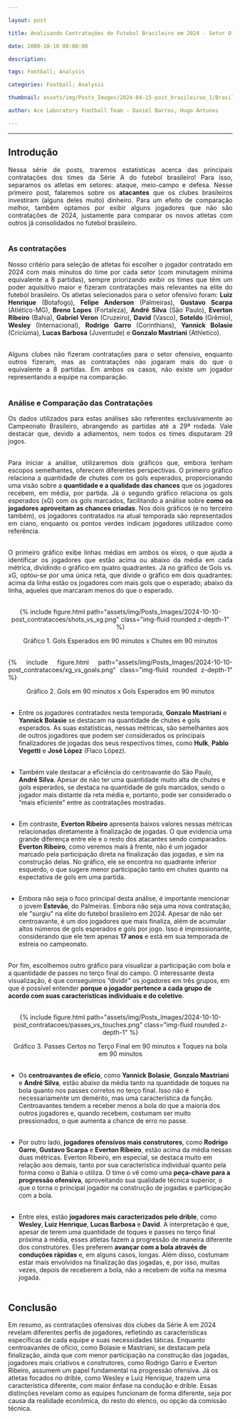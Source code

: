 ```yaml
---

layout: post

title: Analisando Contratações do Futebol Brasileiro em 2024 - Setor Ofensivo

date: 2000-10-10 00:00:00

description:

tags: Football; Analysis

categories: Football; Analysis

thumbnail: assets/img/Posts_Images/2024-04-15-post_brasileirao_1/Brasileirao_Assai_2022.png

author: Ace Laboratory Football Team - Daniel Barros, Hugo Antunes

---
```


---

<h2> <b> Introdução </b></h2>
  

<div  style="text-align: justify">

  
Nessa série de posts, traremos estatísticas acerca das principais contratações dos times da Série A do futebol brasileiro! Para isso, separamos os atletas em setores: ataque, meio-campo e defesa. Nesse primeiro post, falaremos sobre os <b>atacantes</b> que os clubes brasileiros investiram (alguns deles muito) dinheiro. Para um efeito de comparação melhor, também optamos por exibir alguns jogadores que não são contratações de 2024, justamente para comparar os novos atletas com outros já consolidados no futebol brasileiro.<br/><br/>


<h3> <b> As contratações </b> </h3>

Nosso critério para seleção de atletas foi escolher o jogador contratado em 2024 com mais minutos do time por cada setor (com minutagem mínima equivalente a 8 partidas), sempre priorizando exibir os times que têm um poder aquisitivo maior e fizeram contratações mais relevantes na elite do futebol brasileiro. Os atletas selecionados para o setor ofensivo foram: <b>Luiz Henrique</b> (Botafogo), <b>Felipe Anderson</b> (Palmeiras), <b>Gustavo Scarpa</b> (Atlético-MG), <b>Breno Lopes</b> (Fortaleza), <b>André Silva</b> (São Paulo), <b>Everton Ribeiro</b> (Bahia), <b>Gabriel Veron</b> (Cruzeiro), <b>David</b> (Vasco), <b>Soteldo</b> (Grêmio), <b>Wesley</b> (Internacional), <b>Rodrigo Garro</b> (Corinthians), <b>Yannick Bolasie</b> (Criciúma), <b>Lucas Barbosa</b> (Juventude) e <b>Gonzalo Mastriani</b> (Athletico). <br/><br/>


Alguns clubes não fizeram contratações para o setor ofensivo, enquanto outros fizeram, mas as contratações não jogaram mais do que o equivalente a 8 partidas. Em ambos os casos, não existe um jogador representando a equipe na comparação. <br/><br/>

<h3>  <b> Análise e Comparação das Contratações </b> </h3>

Os dados utilizados para estas análises são referentes exclusivamente ao Campeonato Brasileiro, abrangendo as partidas até a 29ª rodada. Vale destacar que, devido a adiamentos, nem todos os times disputaram 29 jogos. <br/><br/>

Para iniciar a análise, utilizaremos dois gráficos que, embora tenham escopos semelhantes, oferecem diferentes perspectivas. O primeiro gráfico relaciona a quantidade de chutes com os gols esperados, proporcionando uma visão sobre a <b>quantidade e a qualidade das chances</b> que os jogadores recebem, em média, por partida. Já o segundo gráfico relaciona os gols esperados (xG) com os gols marcados, facilitando a análise sobre <b>como os jogadores aproveitam as chances criadas</b>. Nos dois gráficos (e no terceiro também), os jogadores contratados na atual temporada são representados em ciano, enquanto os pontos verdes indicam jogadores utilizados como referência. <br/><br/>

O primeiro gráfico exibe linhas médias em ambos os eixos, o que ajuda a identificar os jogadores que estão acima ou abaixo da média em cada métrica, dividindo o gráfico em quatro quadrantes. Já no gráfico de Gols vs. xG, optou-se por uma única reta, que divide o gráfico em dois quadrantes: acima da linha estão os jogadores com mais gols que o esperado; abaixo da linha, aqueles que marcaram menos do que o esperado. <br/><br/>


<div  style="width: 100%; margin: 0 auto; text-align: center;">

{% include figure.html path="assets/img/Posts_Images/2024-10-10-post_contratacoes/shots_vs_xg.png" class="img-fluid rounded z-depth-1" %}

</div>

<center>Gráfico 1. Gols Esperados em 90 minutos x Chutes em 90 minutos<br/><br/></center>

{% include figure.html path="assets/img/Posts_Images/2024-10-10-post_contratacoes/xg_vs_goals.png" class="img-fluid rounded z-depth-1" %}

</div>

<center>Gráfico 2. Gols em 90 minutos x Gols Esperados em 90 minutos<br/><br/></center>

- Entre os jogadores contratados nesta temporada, <b>Gonzalo Mastriani</b> e <b>Yannick Bolasie</b> se destacam na quantidade de chutes e gols esperados. As suas estatísticas, nessas métricas, são semelhantes aos de outros jogadores que podem ser considerados os principais finalizadores de jogadas dos seus respectivos times, como <b>Hulk</b>, <b>Pablo Vegetti</b> e <b>José López</b> (Flaco López). <br/><br/>


- Também vale destacar a eficiência do centroavante do São Paulo, <b>André Silva</b>. Apesar de não ter uma quantidade muito alta de chutes e gols esperados, se destaca na quantidade de gols marcados, sendo o jogador mais distante da reta média e, portanto, pode ser considerado o “mais eficiente” entre as contratações mostradas. <br/><br/>


- Em contraste, <b>Everton Ribeiro</b> apresenta baixos valores nessas métricas relacionadas diretamente à finalização de jogadas. O que evidencia uma grande diferença entre ele e o resto dos atacantes sendo comparados. <b>Everton Ribeiro</b>, como veremos mais à frente, não é um jogador marcado pela participação direta na finalização das jogadas, e sim na construção delas. No gráfico, ele se encontra no quadrante inferior esquerdo, o que sugere menor participação tanto em chutes quanto na expectativa de gols em uma partida. <br/><br/>


- Embora não seja o foco principal desta análise, é importante mencionar o jovem <b>Estevão</b>, do Palmeiras. Embora não seja uma nova contratação, ele "surgiu" na elite do futebol brasileiro em 2024. Apesar de não ser centroavante, é um dos jogadores que mais finaliza, além de acumular altos números de gols esperados e gols por jogo. Isso é impressionante, considerando que ele tem apenas <b>17 anos</b> e está em sua temporada de estreia no campeonato. <br/><br/>


Por fim, escolhemos outro gráfico para visualizar a participação com bola e a quantidade de passes no terço final do campo. O interessante desta visualização, é que conseguimos “dividir” os jogadores em três grupos, em que é possível entender <b>porque o jogador pertence a cada grupo de acordo com suas características individuais e do coletivo</b>.  <br/><br/>

<div  style="width: 100%; margin: 0 auto; text-align: center;">

{% include figure.html path="assets/img/Posts_Images/2024-10-10-post_contratacoes/passes_vs_touches.png" class="img-fluid rounded z-depth-1" %}

</div>

<center>Gráfico 3. Passes Certos no Terço Final em 90 minutos x Toques na bola em 90 minutos<br/><br/></center>

- Os <b>centroavantes de ofício</b>, como <b>Yannick Bolasie</b>, <b>Gonzalo Mastriani</b> e <b>André Silva</b>, estão abaixo da média tanto na quantidade de toques na bola quanto nos passes corretos no terço final. Isso não é necessariamente um demérito, mas uma característica da função. Centroavantes tendem a receber menos a bola do que a maioria dos outros jogadores e, quando recebem, costumam ser muito pressionados, o que aumenta a chance de erro no passe. <br/><br/>

- Por outro lado, <b>jogadores ofensivos mais construtores</b>, como <b>Rodrigo Garro</b>, <b>Gustavo Scarpa</b> e <b>Everton Ribeiro</b>, estão acima da média nessas duas métricas. Everton Ribeiro, em especial, se destaca muito em relação aos demais, tanto por sua característica individual quanto pela forma como o Bahia o utiliza. O time o vê como uma <b>peça-chave para a progressão ofensiva</b>, aproveitando sua qualidade técnica superior, o que o torna o principal jogador na construção de jogadas e participação com a bola. <br/><br/>

- Entre eles, estão **jogadores mais caracterizados pelo drible**, como <b>Wesley</b>, <b>Luiz Henrique</b>, <b>Lucas Barbosa</b> e <b>David</b>. A interpretação é que, apesar de terem uma quantidade de toques e passes no terço final próxima à média, esses atletas fazem a progressão de maneira diferente dos construtores. Eles preferem <b>avançar com a bola através de conduções rápidas</b> e, em alguns casos, longas. Além disso, costumam estar mais envolvidos na finalização das jogadas, e, por isso, muitas vezes, depois de receberem a bola, não a recebem de volta na mesma jogada. <br/><br/>

<h2> <b> Conclusão </b></h2>

Em resumo, as contratações ofensivas dos clubes da Série A em 2024 revelam diferentes perfis de jogadores, refletindo as características específicas de cada equipe e suas necessidades táticas. Enquanto centroavantes de ofício, como Bolasie e Mastriani, se destacam pela finalização, ainda que com menor participação na construção das jogadas, jogadores mais criativos e construtores, como Rodrigo Garro e Everton Ribeiro, assumem um papel fundamental na progressão ofensiva. Já os atletas focados no drible, como Wesley e Luiz Henrique, trazem uma característica diferente, com maior ênfase na condução e drible. Essas distinções revelam como as equipes funcionam de forma diferente, seja por causa da realidade econômica, do resto do elenco, ou opção da comissão técnica. <br/><br/>

<div>

